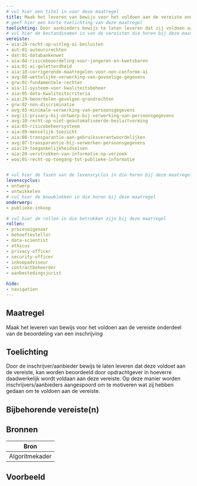 ```yaml
---
# vul hier een titel in voor deze maatregel
title: Maak het leveren van bewijs voor het voldoen aan de vereiste onderdeel van de beoordeling van een inschrijving
# geef hier een korte toelichting van deze maatregel
toelichting: Door aanbieders bewijs te laten leveren dat zij voldoen aan de vereiste, kan worden beoordeeld in hoeverre daadwerkelijk wordt voldaan aan deze vereiste.
# vul hier de bestandsnamen in van de vereisten die horen bij deze maatregel
vereiste: 
- aia:28-recht-op-uitleg-ai-besluiten
- aut:01-auteursrechten
- dat:01-databankenwet
- aia:04-risicobeoordeling-voor-jongeren-en-kwetsbaren
- aia:01-ai-geletterdheid
- aia:18-corrigerende-maatregelen-voor-non-conforme-ai
- avg:08-wettelijke-verwerking-van-gevoelige-gegevens
- grw:01-fundamentele-rechten
- aia:11-systeem-voor-kwaliteitsbeheer
- aia:05-data-kwaliteitscriteria
- aia:29-beoordelen-gevolgen-grondrechten
- grw:02-non-discriminatie
- avg:03-minimale-verwerking-van-persoonsgegevens
- avg:11-privacy-bij-ontwerp-bij-verwerking-van-persoonsgegevens
- avg:10-recht-op-niet-geautomatiseerde-besluitvorming
- aia:03-risicobeheersysteem
- aia:09-menselijk-toezicht
- aia:08-transparantie-aan-gebruiksverantwoordelijken
- avg:07-transparantie-bij-verwerken-persoonsgegevens
- aia:19-toegankelijkheidseisen
- aia:20-verstrekken-van-informatie-op-verzoek
- woo:01-recht-op-toegang-tot-publieke-informatie


# vul hier de fasen van de levenscyclus in die horen bij deze maatregel
levenscyclus: 
- ontwerp
- ontwikkelen
# vul hier de bouwblokken in die horen bij deze maatregel
onderwerp: 
- publieke-inkoop

# vul hier de rollen in die betrokken zijn bij deze maatregel
rollen:
- proceseigenaar
- behoeftesteller
- data-scientist
- ethicus
- privacy-officer
- security-officer
- inkoopadviseur
- contractbeheerder
- aanbestedingsjurist

hide:
- navigation
---
```


<!-- Let op! onderstaande regel met 'tags' niet weghalen! Deze maakt automatisch de knopjes op basis van de metadata  -->
<!-- tags -->

## Maatregel
<!-- Vul hier een omschrijving in van wat deze maatregel inhoudt. -->
 Maak het leveren van bewijs voor het voldoen aan de vereiste onderdeel van de beoordeling van een inschrijving

## Toelichting
<!-- Geef hier een toelichting van deze maatregel -->
Door de inschrijver/aanbieder bewijs te laten leveren dat deze voldoet aan de vereiste, kan worden beoordeeld door opdrachtgever in hoeverre daadwerkelijk wordt voldaan aan deze vereiste. Op deze manier worden inschrijvers/aanbieders aangespoord om te motiveren wat zij hebben gedaan om te voldoen aan de vereiste.  

## Bijbehorende vereiste(n)
<!-- Hier volgt een lijst met vereisten op basis van de in de metadata ingevulde vereiste -->

<!-- Let op! onderstaande regel met 'list_vereisten_on_maatregelen_page' niet weghalen! Deze maakt automatisch een lijst van bijbehorende verseisten op basis van de metadata  -->
<!-- list_vereisten_on_maatregelen_page -->

## Bronnen 
<!-- Vul hier de relevante bronnen in voor deze maatregel -->

| Bron                        |
|-----------------------------|
| Algoritmekader |        

## Voorbeeld
<!-- Voeg hier een voorbeeld toe, door er bijvoorbeeld naar te verwijzen -->



  

